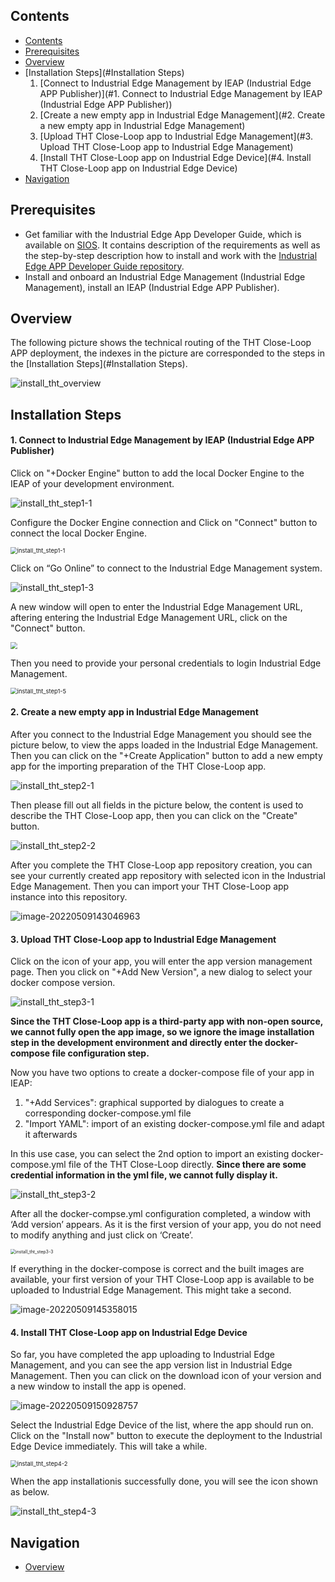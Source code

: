 ## Contents

- [Contents](#Contents)
- [Prerequisites](#Prerequisites)
- [Overview](#Overview)
- [Installation Steps](#Installation Steps)
  1. [Connect to Industrial Edge Management by IEAP (Industrial Edge APP Publisher)](#1. Connect to Industrial Edge Management by IEAP (Industrial Edge APP Publisher))
  2. [Create a new empty app in Industrial Edge Management](#2. Create a new empty app in Industrial Edge Management)
  3. [Upload THT Close-Loop app to Industrial Edge Management](#3. Upload THT Close-Loop app to Industrial Edge Management)
  4. [Install THT Close-Loop app on Industrial Edge Device](#4. Install THT Close-Loop app on Industrial Edge Device)
- [Navigation](#navigation)



## Prerequisites

- Get familiar with the Industrial Edge App Developer Guide, which is available on [SIOS](https://support.industry.siemens.com/cs/ww/en/view/109795865). It contains description of the requirements as well as the step-by-step description how to install and work with the [Industrial Edge APP Developer Guide repository](https://github.com/industrial-edge/Developer-Guide-Hands-on-App).
- Install and onboard an Industrial Edge Management (Industrial Edge Management), install an IEAP (Industrial Edge APP Publisher).



## Overview

The following picture shows the technical routing of the THT Close-Loop APP deployment, the indexes in the picture are corresponded to the steps in the [Installation Steps](#Installation Steps).

![install_tht_overview](graphics/install_tht_overview.png)



## Installation Steps

#### 1. Connect to Industrial Edge Management by IEAP (Industrial Edge APP Publisher)

Click on "+Docker Engine" button to add the local Docker Engine to the IEAP of your development environment. 

![install_tht_step1-1](graphics/install_tht_step1-1.png)

Configure the Docker Engine connection and Click on "Connect" button to connect the local Docker Engine.

<img src="graphics/install_tht_step1-2.png" alt="install_tht_step1-1" style="zoom:67%;" />

Click on “Go Online” to connect to the Industrial Edge Management system.



![install_tht_step1-3](graphics/install_tht_step1-3.png)

A new window will open to enter the Industrial Edge Management URL, aftering entering the Industrial Edge Management URL, click on the "Connect" button.

<img src="graphics/install_tht_step1-4.png" style="zoom:67%;" />

Then you need to provide your personal credentials to login Industrial Edge Management.

<img src="graphics/install_tht_step1-5.png" alt="install_tht_step1-5" style="zoom:67%;" />

#### 2. Create a new empty app in Industrial Edge Management

After you connect to the Industrial Edge Management you should see the picture below, to view the apps loaded in the Industrial Edge Management. Then you can click on the "+Create Application" button to add a new empty app for the importing preparation of the THT Close-Loop app.

![install_tht_step2-1](graphics/install_tht_step2-1.png)

Then please fill out all fields in the picture below, the content is used to describe the THT Close-Loop app, then you can click on the "Create" button. 

![install_tht_step2-2](graphics/install_tht_step2-2.png)

After you complete the THT Close-Loop app repository creation, you can see your currently created app repository with selected icon in the Industrial Edge Management. Then you can import your THT Close-Loop app instance into this repository.

![image-20220509143046963](graphics/install_tht_step2-3.png)

#### 3. Upload THT Close-Loop app to Industrial Edge Management

Click on the icon of your app, you will enter the app version management page. Then you click on "+Add New Version", a new dialog to select your docker compose version. 

![install_tht_step3-1](graphics/install_tht_step3-1.png)

**Since the THT Close-Loop app is a third-party app with non-open source, we cannot fully open the app image, so we ignore the image installation step in the development environment and directly enter the docker-compose file configuration step.**

Now you have two options to create a docker-compose file of your app in IEAP: 

1. "+Add Services": graphical supported by dialogues to create a corresponding docker-compose.yml file 
2. "Import YAML": import of an existing docker-compose.yml file and adapt it afterwards

In this use case, you can select the 2nd option to import an existing docker-compose.yml file of the THT Close-Loop directly. **Since there are some credential information in the yml file, we cannot fully display it.**

![install_tht_step3-2](graphics/install_tht_step3-2.png)

After all the docker-compse.yml configuration completed, a window with ‘Add version’ appears. As it is the first version of your app, you do not need to modify anything and just click on ‘Create’.

<img src="graphics/install_tht_step3-3.png" alt="install_tht_step3-3" style="zoom: 50%;" />

If everything in the docker-compose is correct and the built images are available, your first version of your THT Close-Loop app is available to be uploaded to Industrial Edge Management. This might take a second. 

![image-20220509145358015](graphics/install_tht_step3-4.png)

#### 4. Install THT Close-Loop app on Industrial Edge Device

So far, you have completed the app uploading to Industrial Edge Management, and you can see the app version list in Industrial Edge Management. Then you can click on the download icon of your version and a new window to install the app is opened. 

![image-20220509150928757](graphics/install_tht_step4-1.png)

Select the Industrial Edge Device of the list, where the app should run on. Click on the "Install now" button to execute the deployment to the Industrial Edge Device immediately. This will take a while.

<img src="graphics/install_tht_step4-2.png" alt="install_tht_step4-2" style="zoom: 67%;" />

When the app installationis successfully done, you will see the icon shown as below.

![install_tht_step4-3](graphics/install_tht_step4-3.png)



## Navigation

- [Overview](../README.md)
